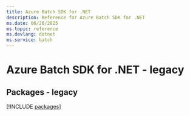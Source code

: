 ```yaml
---
title: Azure Batch SDK for .NET
description: Reference for Azure Batch SDK for .NET
ms.date: 06/26/2025
ms.topic: reference
ms.devlang: dotnet
ms.service: batch
---
```

# Azure Batch SDK for .NET - legacy
## Packages - legacy
[!INCLUDE [packages](batch-index.md)]